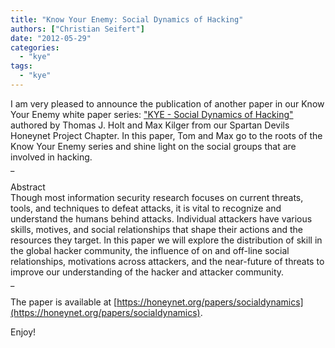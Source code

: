 ```yaml
---
title: "Know Your Enemy: Social Dynamics of Hacking"
authors: ["Christian Seifert"]
date: "2012-05-29"
categories: 
  - "kye"
tags: 
  - "kye"
---
```


I am very pleased to announce the publication of another paper in our Know Your Enemy white paper series: ["KYE - Social Dynamics of Hacking"](https://honeynet.org/papers/socialdynamics) authored by Thomas J. Holt and Max Kilger from our Spartan Devils Honeynet Project Chapter. In this paper, Tom and Max go to the roots of the Know Your Enemy series and shine light on the social groups that are involved in hacking.  
_ 

Abstract  
Though most information security research focuses on current threats, tools, and techniques to defeat attacks, it is vital to recognize and understand the humans behind attacks. Individual attackers have various skills, motives, and social relationships that shape their actions and the resources they target. In this paper we will explore the distribution of skill in the global hacker community, the influence of on and off-line social relationships, motivations across attackers, and the near-future of threats to improve our understanding of the hacker and attacker community.  
_  
  
The paper is available at [https://honeynet.org/papers/socialdynamics](https://honeynet.org/papers/socialdynamics).  
  
Enjoy!

